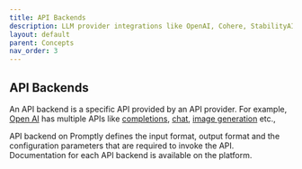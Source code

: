 ```yaml
---
title: API Backends
description: LLM provider integrations like OpenAI, Cohere, StabilityAI
layout: default
parent: Concepts
nav_order: 3
---
```

## API Backends

An API backend is a specific API provided by an API provider. For example, [Open AI](https://openai.com/) has multiple APIs like [completions](https://platform.openai.com/docs/api-reference/completions/), [chat](https://platform.openai.com/docs/api-reference/chat), [image generation](https://platform.openai.com/docs/api-reference/images) etc.,

API backend on Promptly defines the input format, output format and the configuration parameters that are required to invoke the API. Documentation for each API backend is available on the platform.